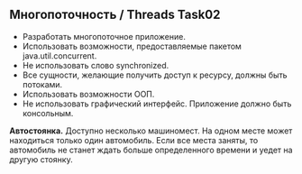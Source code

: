 ## Многопоточность / Threads Task02 ##

* Разработать многопоточное приложение.
* Использовать возможности, предоставляемые пакетом java.util.concurrent.
* Не использовать слово synchronized.
* Все сущности, желающие получить доступ к ресурсу, должны быть потоками.
* Использовать возможности ООП.
* Не использовать графический интерфейс. Приложение должно быть консольным.


**Автостоянка.** Доступно несколько машиномест. На одном месте может находиться только один автомобиль. Если все места заняты, то автомобиль не станет ждать больше определенного времени и уедет на другую стоянку.